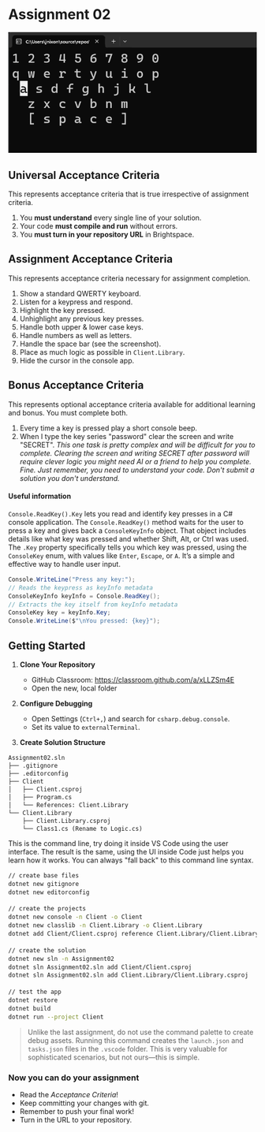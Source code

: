 # Assignment 02

![](Screenshot.gif)

## Universal Acceptance Criteria

This represents acceptance criteria that is true irrespective of assignment criteria.

1. You **must understand** every single line of your solution.
2. Your code **must compile and run** without errors.
3. You **must turn in your repository URL** in Brightspace.

## Assignment Acceptance Criteria

This represents acceptance criteria necessary for assignment completion.

1. Show a standard QWERTY keyboard.
1. Listen for a keypress and respond.
1. Highlight the key pressed.
1. Unhighlight any previous key presses.
1. Handle both upper & lower case keys.
1. Handle numbers as well as letters.
1. Handle the space bar (see the screenshot).
1. Place as much logic as possible in `Client.Library`.
1. Hide the cursor in the console app.

## Bonus Acceptance Criteria

This represents optional acceptance criteria available for additional learning and bonus. You must complete both.

1. Every time a key is pressed play a short console beep. 
1. When I type the key series "password" clear the screen and write "SECRET". *This one task is pretty complex and will be difficult for you to complete. Clearing the screen and writing SECRET after password will require clever logic you might need AI or a friend to help you complete. Fine. Just remember, you need to understand your code. Don't submit a solution you don't understand.*

#### Useful information

`Console.ReadKey().Key` lets you read and identify key presses in a C# console application. The `Console.ReadKey()` method waits for the user to press a key and gives back a `ConsoleKeyInfo` object. That object includes details like what key was pressed and whether Shift, Alt, or Ctrl was used. The `.Key` property specifically tells you which key was pressed, using the `ConsoleKey` enum, with values like `Enter`, `Escape`, or `A`. It’s a simple and effective way to handle user input.

```csharp
Console.WriteLine("Press any key:");
// Reads the keypress as keyInfo metadata
ConsoleKeyInfo keyInfo = Console.ReadKey(); 
// Extracts the key itself from keyInfo metadata
ConsoleKey key = keyInfo.Key; 
Console.WriteLine($"\nYou pressed: {key}");
```

## Getting Started

1. **Clone Your Repository**

   - GitHub Classroom: https://classroom.github.com/a/xLLZSm4E
   - Open the new, local folder
   

1. **Configure Debugging**

   - Open Settings (`Ctrl+,`) and search for `csharp.debug.console`.
   - Set its value to `externalTerminal`.

1. **Create Solution Structure**

```text
Assignment02.sln
├── .gitignore
├── .editorconfig
├── Client
│   ├── Client.csproj
│   ├── Program.cs 
│   └── References: Client.Library
└── Client.Library
    ├── Client.Library.csproj
    └── Class1.cs (Rename to Logic.cs)
```

This is the command line, try doing it inside VS Code using the user interface. The result is the same, using the UI inside Code just helps you learn how it works. You can always "fall back" to this command line syntax.

```bash
// create base files
dotnet new gitignore
dotnet new editorconfig

// create the projects
dotnet new console -n Client -o Client
dotnet new classlib -n Client.Library -o Client.Library
dotnet add Client/Client.csproj reference Client.Library/Client.Library.csproj

// create the solution
dotnet new sln -n Assignment02
dotnet sln Assignment02.sln add Client/Client.csproj
dotnet sln Assignment02.sln add Client.Library/Client.Library.csproj

// test the app
dotnet restore
dotnet build
dotnet run --project Client
```

> Unlike the last assignment, do not use the command palette to create debug assets. Running this command creates the `launch.json` and `tasks.json` files in the `.vscode` folder. This is very valuable for sophisticated scenarios, but not ours—this is simple. 

### Now you can do your assignment

 * Read the *Acceptance Criteria*!
 * Keep committing your changes with git.
 * Remember to push your final work!
 * Turn in the URL to your repository.
